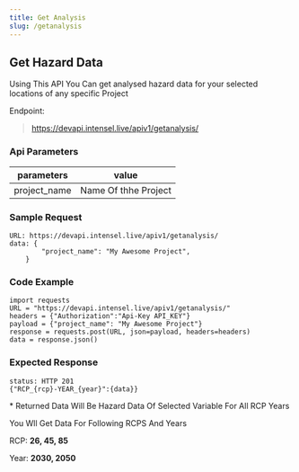 ```yaml
---
title: Get Analysis
slug: /getanalysis
---
```


## Get Hazard Data

Using This API You Can get analysed hazard data for your selected locations of any specific Project

Endpoint:

> https://devapi.intensel.live/apiv1/getanalysis/


### Api Parameters

| parameters        | value                             |
| ---------------- | --------------------------------- |
| project_name              | Name Of thhe Project    |

### Sample Request
```
URL: https://devapi.intensel.live/apiv1/getanalysis/
data: {
		"project_name": "My Awesome Project",
    }
```
### Code Example

```
import requests
URL = "https://devapi.intensel.live/apiv1/getanalysis/"
headers = {"Authorization":"Api-Key API_KEY"}
payload = {"project_name": "My Awesome Project"}
response = requests.post(URL, json=payload, headers=headers)
data = response.json()
```

### Expected Response
```
status: HTTP 201
{"RCP_{rcp}-YEAR_{year}":{data}}
```
\* Returned Data Will Be Hazard Data Of Selected Variable For All RCP Years

You Wll Get Data For Following RCPS And Years

RCP: **26, 45, 85**

Year: **2030, 2050**